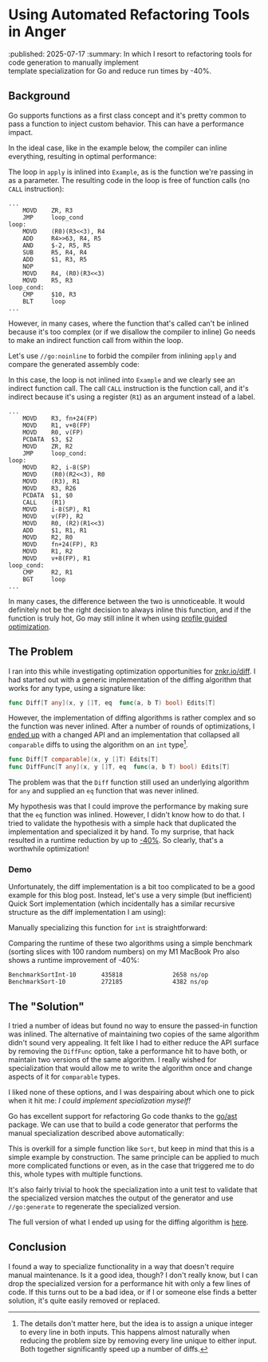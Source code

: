 # Using Automated Refactoring Tools in Anger
:published: 2025-07-17
:summary: In which I resort to refactoring tools for code generation to manually implement \
          template specialization for Go and reduce run times by -40%.

## Background

Go supports functions as a first class concept and it's pretty common to pass a function to inject
custom behavior. This can have a performance impact.

In the ideal case, like in the example below, the compiler can inline everything, resulting in
optimal performance:

<!--#include-snippet file="01_background/example_test.go" display="example_test.go" -->

The loop in `apply` is inlined into `Example`, as is the function we're passing in as a parameter.
The resulting code in the loop is free of function calls (no `CALL` instruction):

```
...
    MOVD    ZR, R3
    JMP     loop_cond
loop:
    MOVD    (R0)(R3<<3), R4
    ADD     R4>>63, R4, R5
    AND     $-2, R5, R5
    SUB     R5, R4, R4
    ADD     $1, R3, R5
    NOP
    MOVD    R4, (R0)(R3<<3)
    MOVD    R5, R3
loop_cond:
    CMP     $10, R3
    BLT     loop
...
```

However, in many cases, where the function that's called can't be inlined because it's too complex
(or if we disallow the compiler to inline) Go needs to make an indirect function call from within
the loop.

Let's use `//go:noinline` to forbid the compiler from inlining `apply` and compare the generated
assembly code:

<!--#include-diff
    a="01_background/example_test.go"
    b="02_background-noinline/example_test.go"
    display="example_test.go"
-->

In this case, the loop is not inlined into `Example` and we clearly see an indirect function call.
The call `CALL` instruction is the function call, and it's indirect because it's using a register
(`R1`) as an argument instead of a label.

```
...
    MOVD    R3, fn+24(FP)
    MOVD    R1, v+8(FP)
    MOVD    R0, v(FP)
    PCDATA  $3, $2
    MOVD    ZR, R2
    JMP     loop_cond:
loop:
    MOVD    R2, i-8(SP)
    MOVD    (R0)(R2<<3), R0
    MOVD    (R3), R1
    MOVD    R3, R26
    PCDATA  $1, $0
    CALL    (R1)
    MOVD    i-8(SP), R1
    MOVD    v(FP), R2
    MOVD    R0, (R2)(R1<<3)
    ADD     $1, R1, R1
    MOVD    R2, R0
    MOVD    fn+24(FP), R3
    MOVD    R1, R2
    MOVD    v+8(FP), R1
loop_cond:
    CMP     R2, R1
    BGT     loop
...
```

In many cases, the difference between the two is unnoticeable. It would definitely not be the right
decision to always inline this function, and if the function is truly hot, Go may still inline it
when using [profile guided optimization](https://go.dev/doc/pgo).

## The Problem

I ran into this while investigating optimization opportunities for
[znkr.io/diff](https://znkr.io/diff). I had started out with a generic implementation of the diffing
algorithm that works for any type, using a signature like:

```go
func Diff[T any](x, y []T, eq  func(a, b T) bool) Edits[T]
```

However, the implementation of diffing algorithms is rather complex and so the function was never
inlined. After a number of rounds of optimizations, I [ended
up](https://github.com/znkr/diff/commit/37b4470eeb45867adcae1581907770041326e1b5) with a changed API
and an implementation that collapsed all `comparable` diffs to using the algorithm on an `int`
type[^1].

```go
func Diff[T comparable](x, y []T) Edits[T]
func DiffFunc[T any](x, y []T, eq  func(a, b T) bool) Edits[T]
```

The problem was that the `Diff` function still used an underlying algorithm for `any` and supplied
an `eq` function that was never inlined.

My hypothesis was that I could improve the performance by making sure that the `eq` function was
inlined. However, I didn't know how to do that. I tried to validate the hypothesis with a simple
hack that duplicated the implementation and specialized it by hand. To my surprise, that hack
resulted in a runtime reduction by up to
[-40%](https://github.com/znkr/diff/commit/70c8affce410b0981ab5822f46710932036564ff). So clearly,
that's a worthwhile optimization!

### Demo

Unfortunately, the diff implementation is a bit too complicated to be a good example for this blog
post. Instead, let's use a very simple (but inefficient) Quick Sort implementation (which
incidentally has a similar recursive structure as the diff implementation I am using):

<!--#include-snippet file="03_problem/sort.go" display="sort.go" -->

Manually specializing this function for `int` is straightforward:

<!--#include-diff
    a="03_problem/sort.go"
    b="03_problem/sort_int.go"
    display="sort_int.go"
-->

Comparing the runtime of these two algorithms using a simple benchmark (sorting slices with 100
random numbers) on my M1 MacBook Pro also shows a runtime improvement of -40%:

```
BenchmarkSortInt-10       435818              2658 ns/op
BenchmarkSort-10          272185              4382 ns/op
```

## The "Solution"

I tried a number of ideas but found no way to ensure the passed-in function was inlined. The
alternative of maintaining two copies of the same algorithm didn't sound very appealing. It felt
like I had to either reduce the API surface by removing the `DiffFunc` option, take a performance
hit to have both, or maintain two versions of the same algorithm. I really wished for specialization
that would allow me to write the algorithm once and change aspects of it for `comparable` types.

I liked none of these options, and I was despairing about which one to pick when it hit me: *I
could implement specialization myself!*

Go has excellent support for refactoring Go code thanks to the [go/ast](http://pkg.go.dev/go/ast)
package. We can use that to build a code generator that performs the manual specialization described
above automatically:

<!--#include-snippet file="04_solution/specialize/main.go" display="specialize/main.go" -->

This is overkill for a simple function like `Sort`, but keep in mind that this is a simple example
by construction. The same principle can be applied to much more complicated functions or even, as
in the case that triggered me to do this, whole types with multiple functions.

It's also fairly trivial to hook the specialization into a unit test to validate that the specialized
version matches the output of the generator and use `//go:generate` to regenerate the specialized
version.

The full version of what I ended up using for the diffing algorithm is
[here](https://github.com/znkr/diff/blob/main/internal/cmd/specializemyers/specialize.go).

## Conclusion

I found a way to specialize functionality in a way that doesn't require manual maintenance. Is it a
good idea, though? I don't really know, but I can drop the specialized version for a performance hit
with only a few lines of code. If this turns out to be a bad idea, or if I or someone else finds a
better solution, it's quite easily removed or replaced.

[^1]: The details don't matter here, but the idea is to assign a unique integer to every line in
      both inputs. This happens almost naturally when reducing the problem size by removing every
      line unique to either input. Both together significantly speed up a number of diffs.